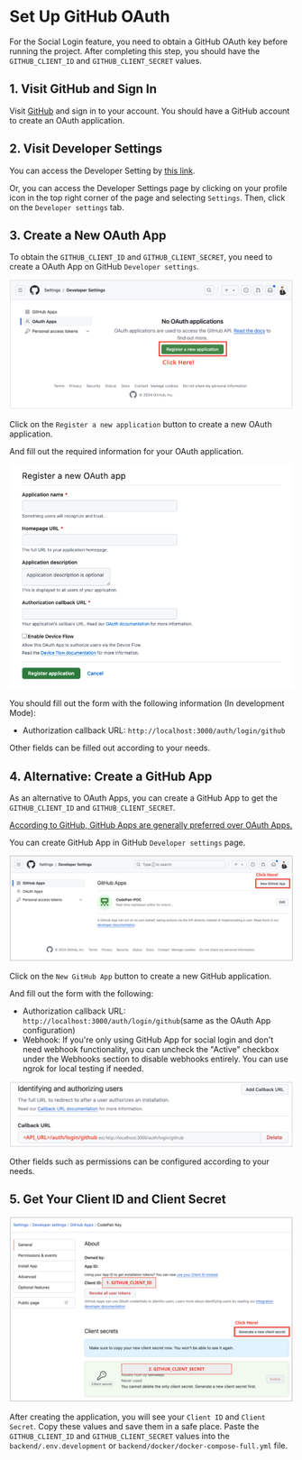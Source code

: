 # Set Up GitHub OAuth

For the Social Login feature, you need to obtain a GitHub OAuth key before running the project. After completing this step, you should have the `GITHUB_CLIENT_ID` and `GITHUB_CLIENT_SECRET` values.

## 1. Visit GitHub and Sign In

Visit [GitHub](https://github.com/) and sign in to your account.
You should have a GitHub account to create an OAuth application.

## 2. Visit Developer Settings

You can access the Developer Setting by [this link](https://github.com/settings/apps).

Or, you can access the Developer Settings page by clicking on your profile icon in the top right corner of the page and selecting `Settings`. Then, click on the `Developer settings` tab.

## 3. Create a New OAuth App

To obtain the `GITHUB_CLIENT_ID` and `GITHUB_CLIENT_SECRET`, you need to create a OAuth App on GitHub `Developer settings`.

![Create a New OAuth App](./images/create_new_oauth_app.png)

Click on the `Register a new application` button to create a new OAuth application.

And fill out the required information for your OAuth application.

![Fill Out the Form](./images/github_oauth_app_form.png)

You should fill out the form with the following information (In development Mode):

- Authorization callback URL: `http://localhost:3000/auth/login/github`

Other fields can be filled out according to your needs.

## 4. Alternative: Create a GitHub App

As an alternative to OAuth Apps, you can create a GitHub App to get the `GITHUB_CLIENT_ID` and `GITHUB_CLIENT_SECRET`.

[According to GitHub, GitHub Apps are generally preferred over OAuth Apps.](https://docs.github.com/en/apps/oauth-apps/building-oauth-apps/differences-between-github-apps-and-oauth-apps)

You can create GitHub App in GitHub `Developer settings` page.

![Create a New GitHub App](./images/create_new_github_app.png)

Click on the `New GitHub App` button to create a new GitHub application.

And fill out the form with the following:

- Authorization callback URL: `http://localhost:3000/auth/login/github`(same as the OAuth App configuration)
- Webhook: If you're only using GitHub App for social login and don't need webhook functionality, you can uncheck the "Active" checkbox under the Webhooks section to disable webhooks entirely. You can use ngrok for local testing if needed.

![Fill out the GitHub App form](./images/github_app_form.png)

Other fields such as permissions can be configured according to your needs.

## 5. Get Your Client ID and Client Secret

![Get Your Client ID and Client Secret](./images/get_your_key.png)

After creating the application, you will see your `Client ID` and `Client Secret`. Copy these values and save them in a safe place. Paste the `GITHUB_CLIENT_ID` and `GITHUB_CLIENT_SECRET` values into the `backend/.env.development` or `backend/docker/docker-compose-full.yml` file.
